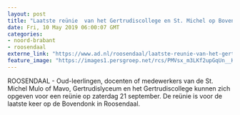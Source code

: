 ```yaml
---
layout: post
title: "Laatste reünie  van het Gertrudiscollege en St. Michel op Bovendonk"
date: Fri, 10 May 2019 06:00:07 GMT
categories: 
- noord-brabant 
- roosendaal 
externe_link: "https://www.ad.nl/roosendaal/laatste-reunie-van-het-gertrudiscollege-en-st-michel-op-bovendonk~a232a8f5/"
feature_image: "https://images1.persgroep.net/rcs/PMVsx_m3LKf2upGqUn__KggzN08/diocontent/147720591/_fitwidth/400/?appId=21791a8992982cd8da851550a453bd7f&quality=0.7"
---
```


ROOSENDAAL - Oud-leerlingen, docenten of medewerkers van de St. Michel Mulo of Mavo, Gertrudislyceum en het Gertrudiscollege kunnen zich opgeven voor een reünie op zaterdag  21 september. De reünie is voor de laatste keer op de Bovendonk in Roosendaal.
